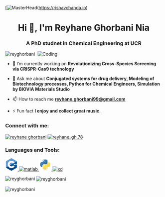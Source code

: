[![MasterHead](https://images.immediate.co.uk/production/volatile/sites/4/2019/12/GettyImages-543487956-edit-57a87fb.jpg?quality=90&resize=460,306)(https://rishavchanda.io)
<h1 align="center">Hi 👋, I'm Reyhane Ghorbani Nia</h1>
<h3 align="center">A PhD studnet in Chemical Engineering at UCR </h3>
<img align="right" alt="Coding" width="400" src="https://images.immediate.co.uk/production/volatile/sites/4/2019/12/GettyImages-543487956-edit-57a87fb.jpg?quality=90&resize=460,306".

<p align="left"> <img src="https://komarev.com/ghpvc/?username=reyghorbani&label=Profile%20views&color=0e75b6&style=flat" alt="reyghorbani" /> </p>

- 🔭 I’m currently working on **Revolutionizing Cross-Species Screening via CRISPR-Cas9 technology**

- 💬 Ask me about **Conjugated systems for drug delivery, Modeling of Biotechnology processes, Python for Chemical Engineers, Simulation by BIOVIA Materials Studio**

- 📫 How to reach me **reyhane.ghorbani99@gmail.com**

- ⚡ Fun fact **I enjoy and collect great music.**

<h3 align="left">Connect with me:</h3>
<p align="left">
<a href="https://linkedin.com/in/reyhane ghorbani" target="blank"><img align="center" src="https://raw.githubusercontent.com/rahuldkjain/github-profile-readme-generator/master/src/images/icons/Social/linked-in-alt.svg" alt="reyhane ghorbani" height="30" width="40" /></a>
<a href="https://instagram.com/reyhane_gh.78" target="blank"><img align="center" src="https://raw.githubusercontent.com/rahuldkjain/github-profile-readme-generator/master/src/images/icons/Social/instagram.svg" alt="reyhane_gh.78" height="30" width="40" /></a>
</p>

<h3 align="left">Languages and Tools:</h3>
<p align="left"> <a href="https://www.w3schools.com/cpp/" target="_blank" rel="noreferrer"> <img src="https://raw.githubusercontent.com/devicons/devicon/master/icons/cplusplus/cplusplus-original.svg" alt="cplusplus" width="40" height="40"/> </a> <a href="https://www.mathworks.com/" target="_blank" rel="noreferrer"> <img src="https://upload.wikimedia.org/wikipedia/commons/2/21/Matlab_Logo.png" alt="matlab" width="40" height="40"/> </a> <a href="https://www.python.org" target="_blank" rel="noreferrer"> <img src="https://raw.githubusercontent.com/devicons/devicon/master/icons/python/python-original.svg" alt="python" width="40" height="40"/> </a> <a href="https://www.adobe.com/products/xd.html" target="_blank" rel="noreferrer"> <img src="https://cdn.worldvectorlogo.com/logos/adobe-xd.svg" alt="xd" width="40" height="40"/> </a> </p>

<p><img align="left" src="https://github-readme-stats.vercel.app/api/top-langs?username=reyghorbani&show_icons=true&locale=en&layout=compact" alt="reyghorbani" /></p>

<p>&nbsp;<img align="center" src="https://github-readme-stats.vercel.app/api?username=reyghorbani&show_icons=true&locale=en" alt="reyghorbani" /></p>

<p><img align="center" src="https://github-readme-streak-stats.herokuapp.com/?user=reyghorbani&" alt="reyghorbani" /></p>
